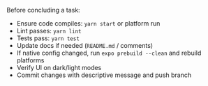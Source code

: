 Before concluding a task:
- Ensure code compiles: `yarn start` or platform run
- Lint passes: `yarn lint`
- Tests pass: `yarn test`
- Update docs if needed (`README.md` / comments)
- If native config changed, run `expo prebuild --clean` and rebuild platforms
- Verify UI on dark/light modes
- Commit changes with descriptive message and push branch